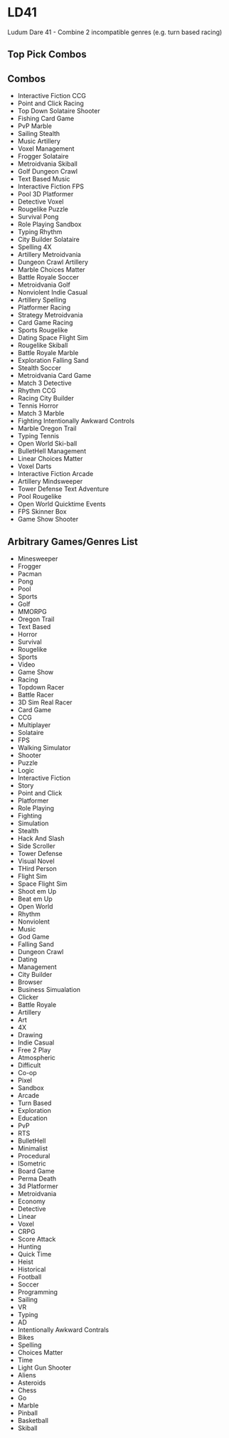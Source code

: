 # LD41
Ludum Dare 41 - Combine 2 incompatible genres (e.g. turn based racing)

Top Pick Combos
---

Combos
---
- Interactive Fiction CCG
- Point and Click Racing
- Top Down Solataire Shooter
- Fishing Card Game
- PvP Marble
- Sailing Stealth
- Music Artillery
- Voxel Management
- Frogger Solataire
- Metroidvania Skiball
- Golf Dungeon Crawl
- Text Based Music
- Interactive Fiction FPS
- Pool 3D Platformer
- Detective Voxel
- Rougelike Puzzle
- Survival Pong
- Role Playing Sandbox
- Typing Rhythm
- City Builder Solataire
- Spelling 4X
- Artillery Metroidvania
- Dungeon Crawl Artillery
- Marble Choices Matter
- Battle Royale Soccer
- Metroidvania Golf
- Nonviolent Indie Casual
- Artillery Spelling
- Platformer Racing
- Strategy Metroidvania
- Card Game Racing
- Sports Rougelike
- Dating Space Flight Sim
- Rougelike Skiball
- Battle Royale Marble
- Exploration Falling Sand
- Stealth Soccer
- Metroidvania Card Game
- Match 3 Detective
- Rhythm CCG
- Racing City Builder
- Tennis Horror
- Match 3 Marble
- Fighting Intentionally Awkward Controls
- Marble Oregon Trail
- Typing Tennis
- Open World Ski-ball
- BulletHell Management
- Linear Choices Matter
- Voxel Darts
- Interactive Fiction Arcade
- Artillery Mindsweeper
- Tower Defense Text Adventure
- Pool Rougelike
- Open World Quicktime Events
- FPS Skinner Box
- Game Show Shooter

Arbitrary Games/Genres List
---
- Minesweeper
- Frogger
- Pacman
- Pong
- Pool
- Sports
- Golf
- MMORPG
- Oregon Trail
- Text Based
- Horror
- Survival
- Rougelike
- Sports
- Video
- Game Show
- Racing
- Topdown Racer
- Battle Racer
- 3D Sim Real Racer
- Card Game
- CCG
- Multiplayer
- Solataire
- FPS
- Walking Simulator
- Shooter
- Puzzle
- Logic
- Interactive Fiction
- Story
- Point and Click
- Platformer
- Role Playing
- Fighting
- Simulation
- Stealth
- Hack And Slash
- Side Scroller
- Tower Defense
- Visual Novel
- THird Person
- Flight Sim
- Space Flight Sim
- Shoot em Up
- Beat em Up
- Open World
- Rhythm
- Nonviolent
- Music
- God Game
- Falling Sand
- Dungeon Crawl
- Dating
- Management
- City Builder
- Browser
- Business Simualation
- Clicker
- Battle Royale
- Artillery
- Art
- 4X
- Drawing
- Indie Casual
- Free 2 Play
- Atmospheric
- Difficult
- Co-op
- Pixel
- Sandbox
- Arcade
- Turn Based
- Exploration
- Education
- PvP
- RTS
- BulletHell
- Minimalist
- Procedural
- ISometric
- Board Game
- Perma Death
- 3d Platformer
- Metroidvania
- Economy
- Detective
- Linear
- Voxel
- CRPG
- Score Attack
- Hunting
- Quick Time
- Heist
- Historical
- Football
- Soccer
- Programming
- Sailing
- VR
- Typing
- AD
- Intentionally Awkward Contrals
- Bikes
- Spelling
- Choices Matter
- Time
- Light Gun Shooter
- Aliens
- Asteroids
- Chess
- Go
- Marble
- Pinball
- Basketball
- Skiball